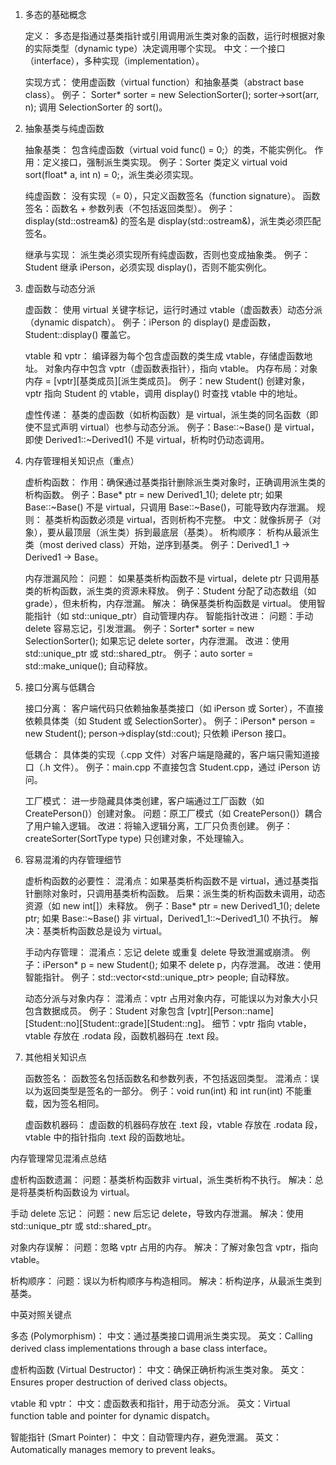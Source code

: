 1. 多态的基础概念

   定义：
   多态是指通过基类指针或引用调用派生类对象的函数，运行时根据对象的实际类型（dynamic type）决定调用哪个实现。
   中文：一个接口（interface），多种实现（implementation）。

   实现方式：
   使用虚函数（virtual function）和抽象基类（abstract base class）。
   例子：
   Sorter* sorter = new SelectionSorter();
   sorter->sort(arr, n);
   调用 SelectionSorter 的 sort()。
2. 抽象基类与纯虚函数

   抽象基类：
   包含纯虚函数（virtual void func() = 0;）的类，不能实例化。
   作用：定义接口，强制派生类实现。
   例子：Sorter 类定义 virtual void sort(float* a, int n) = 0;，派生类必须实现。

   纯虚函数：
   没有实现（= 0），只定义函数签名（function signature）。
   函数签名：函数名 + 参数列表（不包括返回类型）。
   例子：display(std::ostream&) 的签名是 display(std::ostream&)，派生类必须匹配签名。

   继承与实现：
   派生类必须实现所有纯虚函数，否则也变成抽象类。
   例子：Student 继承 iPerson，必须实现 display()，否则不能实例化。

3. 虚函数与动态分派

   虚函数：
   使用 virtual 关键字标记，运行时通过 vtable（虚函数表）动态分派（dynamic dispatch）。
   例子：iPerson 的 display() 是虚函数，Student::display() 覆盖它。

   vtable 和 vptr：
   编译器为每个包含虚函数的类生成 vtable，存储虚函数地址。
   对象内存中包含 vptr（虚函数表指针），指向 vtable。
   内存布局：对象内存 = [vptr][基类成员][派生类成员]。
   例子：new Student() 创建对象，vptr 指向 Student 的 vtable，调用 display() 时查找 vtable 中的地址。

   虚性传递：
   基类的虚函数（如析构函数）是 virtual，派生类的同名函数（即使不显式声明 virtual）也参与动态分派。
   例子：Base::~Base() 是 virtual，即使 Derived1::~Derived1() 不是 virtual，析构时仍动态调用。
4. 内存管理相关知识点（重点）

   虚析构函数：
   作用：确保通过基类指针删除派生类对象时，正确调用派生类的析构函数。
   例子：Base* ptr = new Derived1_1(); delete ptr; 如果 Base::~Base() 不是 virtual，只调用 Base::~Base()，可能导致内存泄漏。
   规则：
   基类析构函数必须是 virtual，否则析构不完整。
   中文：就像拆房子（对象），要从最顶层（派生类）拆到最底层（基类）。
   析构顺序：
   析构从最派生类（most derived class）开始，逆序到基类。
   例子：Derived1_1 → Derived1 → Base。

   内存泄漏风险：
   问题：
   如果基类析构函数不是 virtual，delete ptr 只调用基类的析构函数，派生类的资源未释放。
   例子：Student 分配了动态数组（如 grade），但未析构，内存泄漏。
   解决：
   确保基类析构函数是 virtual。
   使用智能指针（如 std::unique_ptr）自动管理内存。
   智能指针改进：
   问题：手动 delete 容易忘记，引发泄漏。
   例子：Sorter* sorter = new SelectionSorter(); 如果忘记 delete sorter，内存泄漏。
   改进：使用 std::unique_ptr 或 std::shared_ptr。
   例子：auto sorter = std::make_unique<SelectionSorter>(); 自动释放。

5. 接口分离与低耦合

   接口分离：
   客户端代码只依赖抽象基类接口（如 iPerson 或 Sorter），不直接依赖具体类（如 Student 或 SelectionSorter）。
   例子：iPerson* person = new Student(); person->display(std::cout); 只依赖 iPerson 接口。

   低耦合：
   具体类的实现（.cpp 文件）对客户端是隐藏的，客户端只需知道接口（.h 文件）。
   例子：main.cpp 不直接包含 Student.cpp，通过 iPerson 访问。

   工厂模式：
   进一步隐藏具体类创建，客户端通过工厂函数（如 CreatePerson()）创建对象。
   问题：原工厂模式（如 CreatePerson()）耦合了用户输入逻辑。
   改进：将输入逻辑分离，工厂只负责创建。
   例子：createSorter(SortType type) 只创建对象，不处理输入。

6. 容易混淆的内存管理细节

   虚析构函数的必要性：
   混淆点：如果基类析构函数不是 virtual，通过基类指针删除对象时，只调用基类析构函数。
   后果：派生类的析构函数未调用，动态资源（如 new int[]）未释放。
   例子：Base* ptr = new Derived1_1(); delete ptr; 如果 Base::~Base() 非 virtual，Derived1_1::~Derived1_1() 不执行。
   解决：基类析构函数总是设为 virtual。

   手动内存管理：
   混淆点：忘记 delete 或重复 delete 导致泄漏或崩溃。
   例子：iPerson* p = new Student(); 如果不 delete p，内存泄漏。
   改进：使用智能指针。
   例子：std::vector<std::unique_ptr<iPerson>> people; 自动释放。

   动态分派与对象内存：
   混淆点：vptr 占用对象内存，可能误以为对象大小只包含数据成员。
   例子：Student 对象包含 [vptr][Person::name][Student::no][Student::grade][Student::ng]。
   细节：vptr 指向 vtable，vtable 存放在 .rodata 段，函数机器码在 .text 段。
7. 其他相关知识点

   函数签名：
   函数签名包括函数名和参数列表，不包括返回类型。
   混淆点：误以为返回类型是签名的一部分。
   例子：void run(int) 和 int run(int) 不能重载，因为签名相同。

   虚函数机器码：
   虚函数的机器码存放在 .text 段，vtable 存放在 .rodata 段，vtable 中的指针指向 .text 段的函数地址。

内存管理常见混淆点总结

   虚析构函数遗漏：
   问题：基类析构函数非 virtual，派生类析构不执行。
   解决：总是将基类析构函数设为 virtual。

   手动 delete 忘记：
   问题：new 后忘记 delete，导致内存泄漏。
   解决：使用 std::unique_ptr 或 std::shared_ptr。

   对象内存误解：
   问题：忽略 vptr 占用的内存。
   解决：了解对象包含 vptr，指向 vtable。

   析构顺序：
   问题：误以为析构顺序与构造相同。
   解决：析构逆序，从最派生类到基类。

中英对照关键点

   多态 (Polymorphism)：
   中文：通过基类接口调用派生类实现。
   英文：Calling derived class implementations through a base class interface。

   虚析构函数 (Virtual Destructor)：
   中文：确保正确析构派生类对象。
   英文：Ensures proper destruction of derived class objects。

   vtable 和 vptr：
   中文：虚函数表和指针，用于动态分派。
   英文：Virtual function table and pointer for dynamic dispatch。

   智能指针 (Smart Pointer)：
   中文：自动管理内存，避免泄漏。
   英文：Automatically manages memory to prevent leaks。